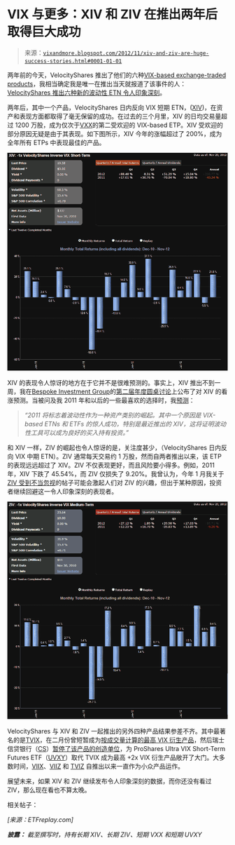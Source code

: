 <!--yml

分类：未分类

日期：2024-05-18 16:22:14

-->

# VIX 与更多：XIV 和 ZIV 在推出两年后取得巨大成功

> 来源：[`vixandmore.blogspot.com/2012/11/xiv-and-ziv-are-huge-success-stories.html#0001-01-01`](http://vixandmore.blogspot.com/2012/11/xiv-and-ziv-are-huge-success-stories.html#0001-01-01)

两年前的今天，VelocityShares 推出了他们的六种[VIX-based exchange-traded products](http://vixandmore.blogspot.com/search/label/VIX%20ETN)，我相当确定我是唯一在推出当天就报道了该事件的人：[VelocityShares 推出六种新的波动性 ETN 令人印象深刻](http://vixandmore.blogspot.com/2010/11/impressive-launch-for-sextet-of-new.html)。

两年后，其中一个产品，VelocityShares 日内反向 VIX 短期 ETN，([XIV](http://vixandmore.blogspot.com/search/label/XIV))，在资产和表现方面都取得了毫无保留的成功。在过去的三个月里，XIV 的日均交易量超过 1200 万股，成为仅次于[VXX](http://vixandmore.blogspot.com/search/label/VXX)的第二受欢迎的 VIX-based ETP。XIV 受欢迎的部分原因无疑是由于其表现。如下图所示，XIV 今年的涨幅超过了 200%，成为全年所有 ETPs 中表现最佳的产品。

![](img/26087e7b95313b0752784e8f8146d394.png)

XIV 的表现令人惊讶的地方在于它并不是很难预测的。事实上，XIV 推出不到一周，我在[Bespoke Investment Group](http://www.bespokeinvest.com/)的[第二届年度圆桌讨论](http://bespokepremium.com/roundtable/)上公布了对 XIV 的看涨预测。当被问及我 2011 年和以后的一些最喜欢的选择时，我[预测](http://bespokepremium.com/roundtable/vixandmore/)：

> *“2011 将标志着波动性作为一种资产类别的崛起。其中一个原因是 VIX-based ETNs 和 ETFs 的惊人成功，特别是最近推出的 XIV，这将证明波动性工具可以成为良好的买入持有投资。”*

和 XIV 一样，ZIV 的崛起也令人惊讶的是，关注度甚少，（VelocityShares 日内反向 VIX 中期 ETN）。ZIV 通常每天交易约 1 万股，然而自两者推出以来，该 ETP 的表现远远超过了 XIV。ZIV 不仅表现更好，而且风险要小得多。例如，2011 年，XIV 下跌了 45.54%，而 ZIV 仅损失了 9.20%。我曾认为，今年 1 月我关于[ZIV 受到不当忽视](http://vixandmore.blogspot.com/2012/01/ziv-undeservedly-neglected.html)的帖子可能会激起人们对 ZIV 的兴趣，但出于某种原因，投资者继续回避这一令人印象深刻的表现者。

![](img/15ee93a4e85e570539517b2b2f03fa1a.png)

VelocityShares 与 XIV 和 ZIV 一起推出的另外四种产品结果参差不齐。其中最著名的是[TVIX](http://vixandmore.blogspot.com/search/label/TVIX)，在二月份曾短暂成为[按成交量计算的最高 VIX 衍生产品](http://vixandmore.blogspot.com/2012/02/tvix-topples-vxx-as-highest-volume-vix.html)，然后瑞士信贷银行（[CS](http://vixandmore.blogspot.com/search/label/CS)）[暂停了该产品的创造单位](http://vixandmore.blogspot.com/2012/02/credit-suisse-suspends-creation-units.html)，为 ProShares Ultra VIX Short-Term Futures ETF（[UVXY](http://vixandmore.blogspot.com/search/label/UVXY)）取代 TVIX 成为最高 +2x VIX 衍生产品敞开了大门。大多数时间，[VIIX](http://vixandmore.blogspot.com/search/label/VIIX)、[VIIZ](http://vixandmore.blogspot.com/search/label/VIIZ) 和 [TVIZ](http://vixandmore.blogspot.com/search/label/TVIZ) 自推出以来一直作为小众产品运作。

展望未来，如果 XIV 和 ZIV 继续发布令人印象深刻的数据，而你还没有看过 ZIV，那么现在看也不算太晚。

相关帖子：

*[来源：ETFreplay.com]*

***披露：*** *截至撰写时，持有长期 XIV、长期 ZIV、短期 VXX 和短期 UVXY*
